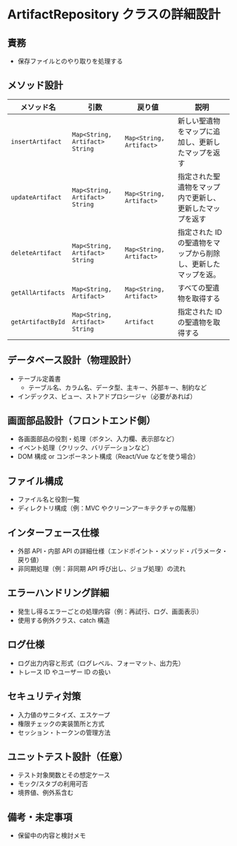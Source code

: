 # ArtifactRepository クラスの詳細設計

## 責務

- 保存ファイルとのやり取りを処理する

## メソッド設計

| メソッド名        | 引数                                 | 戻り値                  | 説明                                                           |
| ----------------- | ------------------------------------ | ----------------------- | -------------------------------------------------------------- |
| `insertArtifact`  | `Map<String, Artifact>`</br>`String` | `Map<String, Artifact>` | 新しい聖遺物をマップに追加し、更新したマップを返す             |
| `updateArtifact`  | `Map<String, Artifact>`</br>`String` | `Map<String, Artifact>` | 指定された聖遺物をマップ内で更新し、更新したマップを返す       |
| `deleteArtifact`  | `Map<String, Artifact>`</br>`String` | `Map<String, Artifact>` | 指定された ID の聖遺物をマップから削除し、更新したマップを返。 |
| `getAllArtifacts` | `Map<String, Artifact>`              | `Map<String, Artifact>` | すべての聖遺物を取得する                                       |
| `getArtifactById` | `Map<String, Artifact>`</br>`String` | `Artifact`              | 指定された ID の聖遺物を取得する                               |

## データベース設計（物理設計）

- テーブル定義書
  - テーブル名、カラム名、データ型、主キー、外部キー、制約など
- インデックス、ビュー、ストアドプロシージャ（必要があれば）

## 画面部品設計（フロントエンド側）

- 各画面部品の役割・処理（ボタン、入力欄、表示部など）
- イベント処理（クリック、バリデーションなど）
- DOM 構成 or コンポーネント構成（React/Vue などを使う場合）

## ファイル構成

- ファイル名と役割一覧
- ディレクトリ構成（例：MVC やクリーンアーキテクチャの階層）

## インターフェース仕様

- 外部 API・内部 API の詳細仕様（エンドポイント・メソッド・パラメータ・戻り値）
- 非同期処理（例：非同期 API 呼び出し、ジョブ処理）の流れ

## エラーハンドリング詳細

- 発生し得るエラーごとの処理内容（例：再試行、ログ、画面表示）
- 使用する例外クラス、catch 構造

## ログ仕様

- ログ出力内容と形式（ログレベル、フォーマット、出力先）
- トレース ID やユーザー ID の扱い

## セキュリティ対策

- 入力値のサニタイズ、エスケープ
- 権限チェックの実装箇所と方式
- セッション・トークンの管理方法

## ユニットテスト設計（任意）

- テスト対象関数とその想定ケース
- モック/スタブの利用可否
- 境界値、例外系含む

## 備考・未定事項

- 保留中の内容と検討メモ
